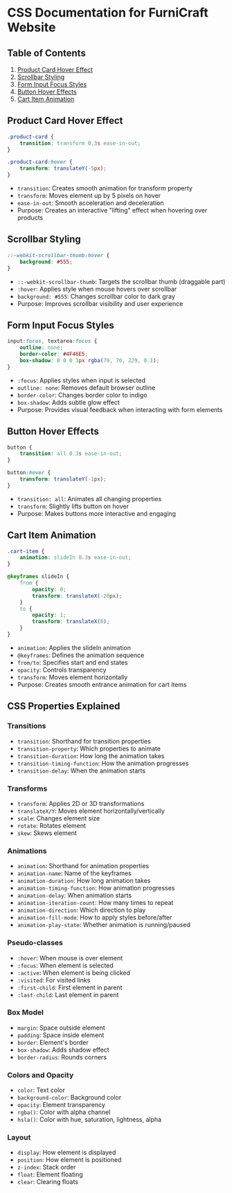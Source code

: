 # CSS Documentation for FurniCraft Website

## Table of Contents
1. [Product Card Hover Effect](#product-card-hover-effect)
2. [Scrollbar Styling](#scrollbar-styling)
3. [Form Input Focus Styles](#form-input-focus-styles)
4. [Button Hover Effects](#button-hover-effects)
5. [Cart Item Animation](#cart-item-animation)

## Product Card Hover Effect
```css
.product-card {
    transition: transform 0.3s ease-in-out;
}

.product-card:hover {
    transform: translateY(-5px);
}
```
- `transition`: Creates smooth animation for transform property
- `transform`: Moves element up by 5 pixels on hover
- `ease-in-out`: Smooth acceleration and deceleration
- Purpose: Creates an interactive "lifting" effect when hovering over products

## Scrollbar Styling
```css
::-webkit-scrollbar-thumb:hover {
    background: #555;
}
```
- `::-webkit-scrollbar-thumb`: Targets the scrollbar thumb (draggable part)
- `:hover`: Applies style when mouse hovers over scrollbar
- `background: #555`: Changes scrollbar color to dark gray
- Purpose: Improves scrollbar visibility and user experience

## Form Input Focus Styles
```css
input:focus, textarea:focus {
    outline: none;
    border-color: #4F46E5;
    box-shadow: 0 0 0 3px rgba(79, 70, 229, 0.1);
}
```
- `:focus`: Applies styles when input is selected
- `outline: none`: Removes default browser outline
- `border-color`: Changes border color to indigo
- `box-shadow`: Adds subtle glow effect
- Purpose: Provides visual feedback when interacting with form elements

## Button Hover Effects
```css
button {
    transition: all 0.3s ease-in-out;
}

button:hover {
    transform: translateY(-1px);
}
```
- `transition: all`: Animates all changing properties
- `transform`: Slightly lifts button on hover
- Purpose: Makes buttons more interactive and engaging

## Cart Item Animation
```css
.cart-item {
    animation: slideIn 0.3s ease-in-out;
}

@keyframes slideIn {
    from {
        opacity: 0;
        transform: translateX(-20px);
    }
    to {
        opacity: 1;
        transform: translateX(0);
    }
}
```
- `animation`: Applies the slideIn animation
- `@keyframes`: Defines the animation sequence
- `from/to`: Specifies start and end states
- `opacity`: Controls transparency
- `transform`: Moves element horizontally
- Purpose: Creates smooth entrance animation for cart items

## CSS Properties Explained

### Transitions
- `transition`: Shorthand for transition properties
- `transition-property`: Which properties to animate
- `transition-duration`: How long the animation takes
- `transition-timing-function`: How the animation progresses
- `transition-delay`: When the animation starts

### Transforms
- `transform`: Applies 2D or 3D transformations
- `translateX/Y`: Moves element horizontally/vertically
- `scale`: Changes element size
- `rotate`: Rotates element
- `skew`: Skews element

### Animations
- `animation`: Shorthand for animation properties
- `animation-name`: Name of the keyframes
- `animation-duration`: How long animation takes
- `animation-timing-function`: How animation progresses
- `animation-delay`: When animation starts
- `animation-iteration-count`: How many times to repeat
- `animation-direction`: Which direction to play
- `animation-fill-mode`: How to apply styles before/after
- `animation-play-state`: Whether animation is running/paused

### Pseudo-classes
- `:hover`: When mouse is over element
- `:focus`: When element is selected
- `:active`: When element is being clicked
- `:visited`: For visited links
- `:first-child`: First element in parent
- `:last-child`: Last element in parent

### Box Model
- `margin`: Space outside element
- `padding`: Space inside element
- `border`: Element's border
- `box-shadow`: Adds shadow effect
- `border-radius`: Rounds corners

### Colors and Opacity
- `color`: Text color
- `background-color`: Background color
- `opacity`: Element transparency
- `rgba()`: Color with alpha channel
- `hsla()`: Color with hue, saturation, lightness, alpha

### Layout
- `display`: How element is displayed
- `position`: How element is positioned
- `z-index`: Stack order
- `float`: Element floating
- `clear`: Clearing floats 